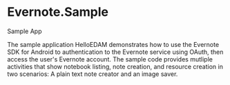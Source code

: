 Evernote.Sample
===============

Sample App

The sample application HelloEDAM demonstrates how to use the Evernote SDK for Android to authentication to the Evernote service using OAuth, then access the user's Evernote account. The sample code provides mutliple activities that show notebook listing, note creation, and resource creation in two scenarios: A plain text note creator and an image saver.
